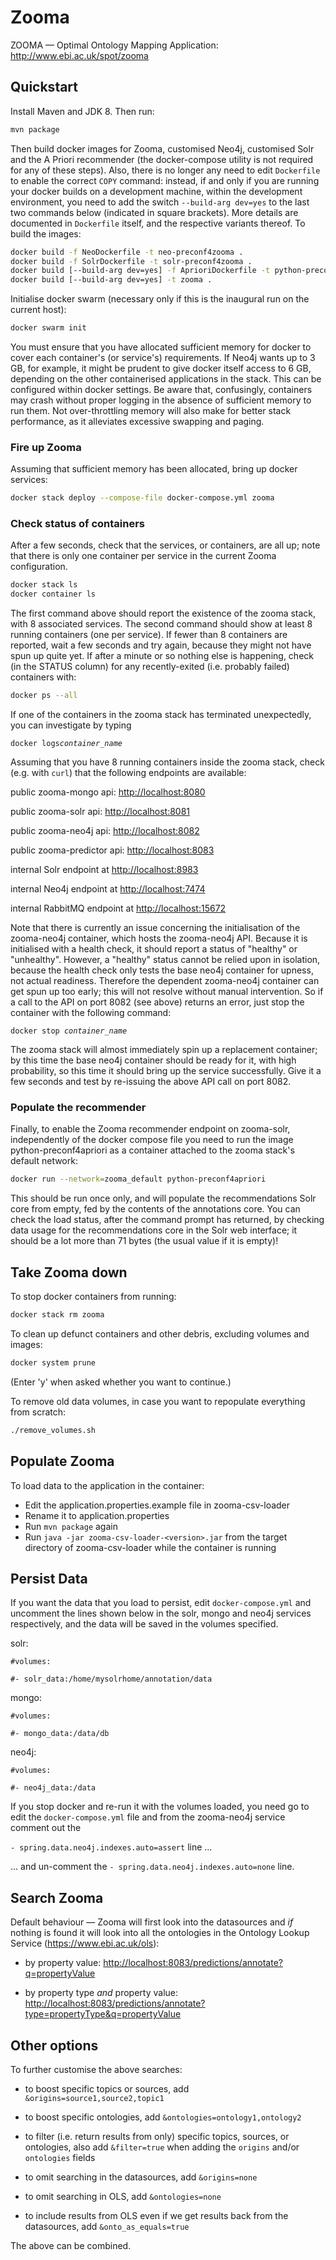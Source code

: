 # Zooma

[rem]: # (This is a comment; ignored by renderer)

ZOOMA — Optimal Ontology Mapping Application: <http://www.ebi.ac.uk/spot/zooma>

## Quickstart

Install Maven and JDK 8. Then run:
  
[rem]: # (Install docker-compose: <https://docs.docker.com/compose/>)

```bash
mvn package
```

Then build docker images for Zooma, customised Neo4j, customised Solr and the A
Priori recommender (the docker-compose utility is not required for any of these
steps). Also, there is no longer any need to edit `Dockerfile` to enable the
correct `COPY` command: instead, if and only if you are running your docker
builds on a development machine, within the development environment, you need to
add the switch `--build-arg dev=yes` to the last two commands below (indicated
in square brackets). More details are documented in `Dockerfile` itself, and the
respective variants thereof. To build the images:

[rem]: # (`docker-compose build`)

```bash
docker build -f NeoDockerfile -t neo-preconf4zooma .
docker build -f SolrDockerfile -t solr-preconf4zooma .
docker build [--build-arg dev=yes] -f AprioriDockerfile -t python-preconf4apriori .
docker build [--build-arg dev=yes] -t zooma .
```

Initialise docker swarm (necessary only if this is the inaugural run on the
current host):

```bash
docker swarm init
```

You must ensure that you have allocated sufficient memory for docker to cover
each container's (or service's) requirements. If Neo4j wants up to 3 GB, for
example, it might be prudent to give docker itself access to 6 GB, depending on
the other containerised applications in the stack. This can be configured within
docker settings. Be aware that, confusingly, containers may crash without proper
logging in the absence of sufficient memory to run them. Not over-throttling
memory will also make for better stack performance, as it alleviates excessive
swapping and paging.

### Fire up Zooma

Assuming that sufficient memory has been allocated, bring up docker services:

[rem]: # (`docker-compose up`)

```bash
docker stack deploy --compose-file docker-compose.yml zooma
```

### Check status of containers

After a few seconds, check that the services, or containers, are all up; note
that there is only one container per service in the current Zooma configuration.

```bash
docker stack ls
docker container ls
```

The first command above should report the existence of the zooma stack, with 8
associated services. The second command should show at least 8 running
containers (one per service). If fewer than 8 containers are reported, wait a
few seconds and try again, because they might not have spun up quite yet. If
after a minute or so nothing else is happening, check (in the STATUS column) for
any recently-exited (i.e. probably failed) containers with:

```bash
docker ps --all
```

If one of the containers in the zooma stack has terminated unexpectedly, you can
investigate by typing

[rem]: # (```bash)
[rem]: # (docker logs container_name)
[rem]: # (```)

`docker logs`*`container_name`*

Assuming that you have 8 running containers inside the zooma stack, check (e.g.
with `curl`) that the following endpoints are available:

public zooma-mongo api: <http://localhost:8080>
 
public zooma-solr api: <http://localhost:8081>
 
public zooma-neo4j api: <http://localhost:8082>
 
public zooma-predictor api: <http://localhost:8083>

internal Solr endpoint at <http://localhost:8983>

internal Neo4j endpoint at <http://localhost:7474>

internal RabbitMQ endpoint at <http://localhost:15672>

Note that there is currently an issue concerning the initialisation of the
zooma-neo4j container, which hosts the zooma-neo4j API. Because it is
initialised with a health check, it should report a status of "healthy" or
"unhealthy". However, a "healthy" status cannot be relied upon in isolation,
because the health check only tests the base neo4j container for upness, not
actual readiness. Therefore the dependent zooma-neo4j container can get spun up
too early; this will not resolve without manual intervention. So if a call to
the API on port 8082 (see above) returns an error, just stop the container with
the following command:

`docker stop `*`container_name`*

The zooma stack will almost immediately spin up a replacement container; by this
time the base neo4j container should be ready for it, with high probability, so
this time it should bring up the service successfully. Give it a few seconds and
test by re-issuing the above API call on port 8082.


### Populate the recommender

Finally, to enable the Zooma recommender endpoint on zooma-solr, independently
of the docker compose file you need to run the image python-preconf4apriori as a
container attached to the zooma stack's default network:

```bash
docker run --network=zooma_default python-preconf4apriori
```

This should be run once only, and will populate the recommendations Solr core
from empty, fed by the contents of the annotations core. You can check the load
status, after the command prompt has returned, by checking data usage for the
recommendations core in the Solr web interface; it should be a lot more than 71
bytes (the usual value if it is empty)!

## Take Zooma down

To stop docker containers from running: 

[rem]: # (`docker-compose down`)

```bash
docker stack rm zooma
```

To clean up defunct containers and other debris, excluding volumes and images:

```bash
docker system prune
```

(Enter 'y' when asked whether you want to continue.)

To remove old data volumes, in case you want to repopulate everything from
scratch:

```bash
./remove_volumes.sh
```

## Populate Zooma

To load data to the application in the container:

- Edit the application.properties.example file in zooma-csv-loader
- Rename it to application.properties
- Run `mvn package` again
- Run `java -jar zooma-csv-loader-<version>.jar` from the target directory of
  zooma-csv-loader while the container is running

## Persist Data

If you want the data that you load to persist, edit `docker-compose.yml` and
uncomment the lines shown below in the solr, mongo and neo4j services
respectively, and the data will be saved in the volumes specified.

solr:

`#volumes:`

`#- solr_data:/home/mysolrhome/annotation/data`

mongo:

`#volumes:`

`#- mongo_data:/data/db`

neo4j:

`#volumes:`

`#- neo4j_data:/data`
 
If you stop docker and re-run it with the volumes loaded, you need go to edit
the `docker-compose.yml` file and from the zooma-neo4j service comment out the
 
`- spring.data.neo4j.indexes.auto=assert` line ... 
 
... and un-comment the `- spring.data.neo4j.indexes.auto=none` line.
 
## Search Zooma
 
Default behaviour — Zooma will first look into the datasources and _if_ nothing
is found it will look into all the ontologies in the Ontology Lookup Service
(<https://www.ebi.ac.uk/ols>):
 
- by property value:
  <http://localhost:8083/predictions/annotate?q=propertyValue>
 
- by property type _and_ property value:
  <http://localhost:8083/predictions/annotate?type=propertyType&q=propertyValue>
 
## Other options

To further customise the above searches:

- to boost specific topics or sources, add `&origins=source1,source2,topic1`

- to boost specific ontologies, add `&ontologies=ontology1,ontology2`

- to filter (i.e. return results from only) specific topics, sources, or
  ontologies, also add `&filter=true` when adding the `origins` and/or
  `ontologies` fields

- to omit searching in the datasources, add `&origins=none`

- to omit searching in OLS, add `&ontologies=none`

- to include results from OLS even if we get results back from the datasources,
  add `&onto_as_equals=true`

The above can be combined.
